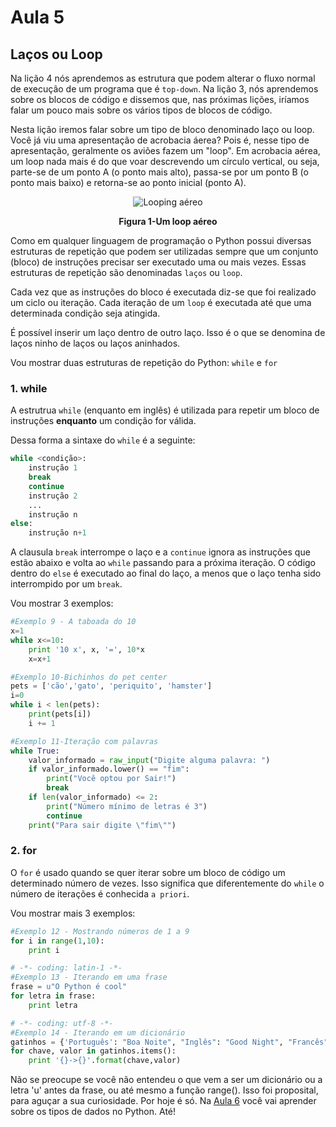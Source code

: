 # Aula 5

## Laços ou Loop

Na lição 4 nós aprendemos as estrutura que podem alterar o fluxo normal de execução de um programa que é `top-down`. Na lição 3, nós aprendemos sobre os blocos de código e dissemos que, nas próximas lições, iríamos falar um pouco mais sobre os vários tipos de blocos de código.

Nesta lição iremos falar sobre um tipo de bloco denominado laço ou loop.
Você já viu uma apresentação de acrobacia áerea? Pois é, nesse tipo de apresentação, geralmente os aviões fazem um "loop". Em acrobacia aérea, um loop nada mais é do que voar descrevendo um círculo vertical, ou seja, parte-se de um ponto A (o ponto mais alto), passa-se por um ponto B (o ponto mais baixo) e retorna-se ao ponto inicial (ponto A).

<p align="center">
  <img src="imagens/Loop.jpeg" alt="Looping aéreo">
</p>
<p align="center">
   <strong>Figura 1-Um loop aéreo</strong> 
</p>


Como em qualquer linguagem de programação o Python possui diversas estruturas de repetição que podem ser utilizadas sempre que um conjunto (bloco) de instruções precisar ser executado uma ou mais vezes. Essas estruturas de repetição são denominadas `laços` ou `loop`. 

Cada vez que as instruções do bloco é executada diz-se que foi realizado um ciclo ou iteração. Cada iteração  de um `loop` é executada até que uma determinada condição seja atingida. 

É possível inserir um laço dentro de outro laço. Isso é o que se denomina de laços ninho de laços ou laços aninhados.

Vou mostrar duas estruturas de repetição do Python: `while` e `for`

### 1. while

A estrutrua `while` (enquanto em inglês) é utilizada para repetir um bloco de instruções **enquanto** um condição for válida.

Dessa forma a sintaxe do `while` é a seguinte:

```python
while <condição>:
    instrução 1
    break
    continue
    instrução 2
    ...
    instrução n
else:
    instrução n+1
```
A clausula `break` interrompe o laço e a `continue` ignora as instruções que estão abaixo e volta ao `while` passando para a próxima iteração. O código dentro do `else` é executado ao final do laço, a menos que o laço tenha sido interrompido por um `break`.

Vou mostrar 3 exemplos:


```python 
#Exemplo 9 - A taboada do 10
x=1
while x<=10:
    print '10 x', x, '=', 10*x 
    x=x+1
```

```python
#Exemplo 10-Bichinhos do pet center
pets = ['cão','gato', 'periquito', 'hamster']
i=0
while i < len(pets): 
    print(pets[i]) 
    i += 1 
```

```python
#Exemplo 11-Iteração com palavras
while True:
    valor_informado = raw_input("Digite alguma palavra: ")
    if valor_informado.lower() == "fim":
        print("Você optou por Sair!")
        break
    if len(valor_informado) <= 2:
        print("Número mínimo de letras é 3")
        continue
    print("Para sair digite \"fim\"") 
```
### 2. for

O `for` é usado quando se quer iterar sobre um bloco de código um determinado número de vezes.
Isso significa que diferentemente do `while` o número de iterações é conhecida `a priori`.

Vou mostrar mais 3 exemplos:

```python
#Exemplo 12 - Mostrando números de 1 a 9
for i in range(1,10):
    print i
```

```python
# -*- coding: latin-1 -*-
#Exemplo 13 - Iterando em uma frase
frase = u"O Python é cool"
for letra in frase:
    print letra
```

```python
# -*- coding: utf-8 -*-
#Exemplo 14 - Iterando em um dicionário
gatinhos = {'Português': "Boa Noite", "Inglês": "Good Night", "Francês": "Bonne Nuit", "Alemão": "Gute Nacht"}
for chave, valor in gatinhos.items():
    print '{}->{}'.format(chave,valor)

```
Não se preocupe se você não entendeu o que vem a ser um dicionário ou a letra 'u' antes da frase, ou até mesmo a função range(). Isso foi proposital, para aguçar a sua curiosidade. Por hoje é só. Na [Aula 6](Aula6.md) você vai aprender sobre os tipos de dados no Python. Até!